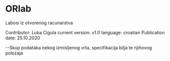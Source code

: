 # ORlab
Labosi iz otvorenog racunarstva


Contributor: Luka Cigula
current version: v1.0
language: croatian
Publication date: 25.10.2020

--Skup podataka nekog izmisljenog vrta, specifikacija bilja te njihovog polozaja
